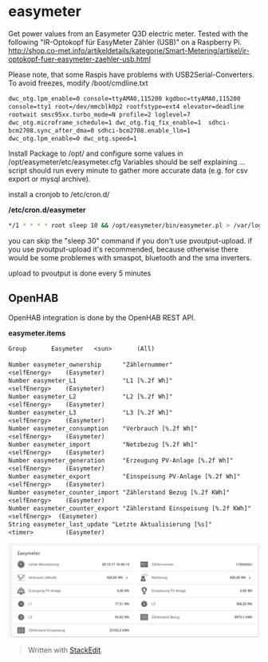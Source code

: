easymeter
=========

Get power values from an Easymeter Q3D electric meter.
Tested with the following "IR-Optokopf für EasyMeter Zähler (USB)" on a Raspberry Pi.
http://shop.co-met.info/artikeldetails/kategorie/Smart-Metering/artikel/ir-optokopf-fuer-easymeter-zaehler-usb.html

Please note, that some Raspis have problems with USB2Serial-Converters. To avoid freezes, modify /boot/cmdline.txt

```
dwc_otg.lpm_enable=0 console=ttyAMA0,115200 kgdboc=ttyAMA0,115200 console=tty1 root=/dev/mmcblk0p2 rootfstype=ext4 elevator=deadline rootwait smsc95xx.turbo_mode=N profile=2 loglevel=7 dwc_otg.microframe_schedule=1 dwc_otg.fiq_fix_enable=1  sdhci-bcm2708.sync_after_dma=0 sdhci-bcm2708.enable_llm=1 dwc_otg.lpm_enable=0 dwc_otg.speed=1
```

Install Package to /opt/ and configure some values in /opt/easymeter/etc/easymeter.cfg
Variables should be self explaining ... script should run every minute to gather more accurate data (e.g. for csv export or mysql archive).

install a cronjob to /etc/cron.d/

__/etc/cron.d/easymeter__
```bash
*/1 * * * * root sleep 10 && /opt/easymeter/bin/easymeter.pl > /var/log/easymeter.log 2>&1
```

you can skip the "sleep 30" command if you don't use pvoutput-upload. if you use pvoutput-upload it's recommended, because otherwise there would be some problemes with smaspot, bluetooth and the sma inverters.

upload to pvoutput is done every 5 minutes

OpenHAB
-------

OpenHAB integration is done by the OpenHAB REST API.

**easymeter.items**

```
Group		Easymeter	<sun>		(All)

Number easymeter_ownership		"Zählernummer" 						<selfEnergy> 	(Easymeter)
Number easymeter_L1 			"L1 [%.2f Wh]" 						<selfEnergy> 	(Easymeter)
Number easymeter_L2 			"L2 [%.2f Wh]" 						<selfEnergy> 	(Easymeter)
Number easymeter_L3 			"L3 [%.2f Wh]" 						<selfEnergy> 	(Easymeter)
Number easymeter_consumption 	"Verbrauch [%.2f Wh]"				<selfEnergy> 	(Easymeter)
Number easymeter_import			"Netzbezug [%.2f Wh]"				<selfEnergy> 	(Easymeter)
Number easymeter_generation 	"Erzeugung PV-Anlage [%.2f Wh]" 	<selfEnergy> 	(Easymeter)
Number easymeter_export 		"Einspeisung PV-Anlage [%.2f Wh]"	<selfEnergy> 	(Easymeter)
Number easymeter_counter_import	"Zählerstand Bezug [%.2f KWh]"		<selfEnergy>	(Easymeter)
Number easymeter_counter_export "Zählerstand Einspeisung [%.2f KWh]" <selfEnergy>  (Easymeter)
String easymeter_last_update "Letzte Aktualisierung [%s]"					<timer>			(Easymeter)
```
![Openhab Sitemap](https://raw.githubusercontent.com/jschanz/easymeter/master/image/openhab_easymeter.png)

> Written with [StackEdit](https://stackedit.io/).
